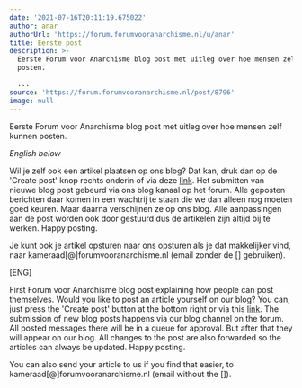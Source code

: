```yaml
---
date: '2021-07-16T20:11:19.675022'
author: anar
authorUrl: 'https://forum.forumvooranarchisme.nl/u/anar'
title: Eerste post
description: >-
  Eerste Forum voor Anarchisme blog post met uitleg over hoe mensen zelf kunnen
  posten.

  ...
source: 'https://forum.forumvooranarchisme.nl/post/8796'
image: null
---
```

Eerste Forum voor Anarchisme blog post met uitleg over hoe mensen zelf kunnen posten.

_English below_

Wil je zelf ook een artikel plaatsen op ons blog?
Dat kan, druk dan op de 'Create post' knop rechts onderin of via deze [link](https://forum.forumvooranarchisme.nl/c/blog).
Het submitten van nieuwe blog post gebeurd via ons blog kanaal op het forum. Alle geposten berichten daar komen in een wachtrij te staan die we dan alleen nog moeten goed keuren. Maar daarna verschijnen ze op ons blog. Alle aanpassingen aan de post worden ook door gestuurd dus de artikelen zijn altijd bij te werken. Happy posting.

Je kunt ook je artikel opsturen naar ons opsturen als je dat makkelijker vind, naar kameraad\[@\]forumvooranarchisme.nl (email zonder de \[\] gebruiken).

\[ENG\]

First Forum voor Anarchisme blog post explaining how people can post themselves.
Would you like to post an article yourself on our blog?
You can, just press the 'Create post' button at the bottom right or via this [link](https://forum.forumvooranarchisme.nl/c/blog).
The submission of new blog posts happens via our blog channel on the forum. All posted messages there will be in a queue for approval. But after that they will appear on our blog. All changes to the post are also forwarded so the articles can always be updated. Happy posting.

You can also send your article to us if you find that easier, to kameraad\[@\]forumvooranarchisme.nl (email without the \[\]).